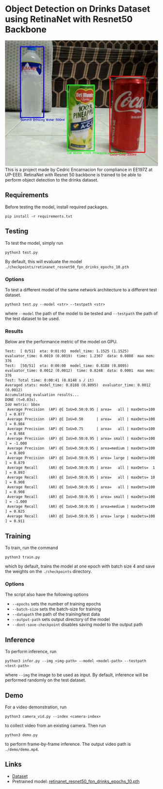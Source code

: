 # Object Detection on Drinks Dataset using RetinaNet with Resnet50 Backbone
<img src="/images/preview.png"/>
This is a project made by Cedric Encarnacion for compliance in EE197Z at UP-EEEI. RetinaNet with Resnet 50 backbone is trained to be able to perform object detection to the drinks dataset. 

## Requirements
Before testing the model, install required packages.
```
pip install -r requirements.txt
```
## Testing
To test the model, simply run
```
python3 test.py
```
By default, this will evaluate the model `./checkpoints/retinanet_resnet50_fpn_drinks_epochs_10.pth`

### **Options**
To test a different model of the same network architecture to a different test dataset.
```
python3 test.py --model <str> --testpath <str>
```
where `--model` the path of the model to be tested and `--testpath` the path of the test dataset to be used.

### **Results**
Below are the performance metric of the model on GPU.
```
Test:  [ 0/51]  eta: 0:01:03  model_time: 1.1525 (1.1525)  evaluator_time: 0.0019 (0.0019)  time: 1.2367  data: 0.0808  max mem: 376
Test:  [50/51]  eta: 0:00:00  model_time: 0.8188 (0.8095)  evaluator_time: 0.0012 (0.0012)  time: 0.8248  data: 0.0001  max mem: 376
Test: Total time: 0:00:41 (0.8148 s / it)
Averaged stats: model_time: 0.8188 (0.8095)  evaluator_time: 0.0012 (0.0012)
Accumulating evaluation results...
DONE (t=0.03s).
IoU metric: bbox
 Average Precision  (AP) @[ IoU=0.50:0.95 | area=   all | maxDets=100 ] = 0.877
 Average Precision  (AP) @[ IoU=0.50      | area=   all | maxDets=100 ] = 0.984
 Average Precision  (AP) @[ IoU=0.75      | area=   all | maxDets=100 ] = 0.984
 Average Precision  (AP) @[ IoU=0.50:0.95 | area= small | maxDets=100 ] = -1.000
 Average Precision  (AP) @[ IoU=0.50:0.95 | area=medium | maxDets=100 ] = 0.809
 Average Precision  (AP) @[ IoU=0.50:0.95 | area= large | maxDets=100 ] = 0.879
 Average Recall     (AR) @[ IoU=0.50:0.95 | area=   all | maxDets=  1 ] = 0.893
 Average Recall     (AR) @[ IoU=0.50:0.95 | area=   all | maxDets= 10 ] = 0.908
 Average Recall     (AR) @[ IoU=0.50:0.95 | area=   all | maxDets=100 ] = 0.908
 Average Recall     (AR) @[ IoU=0.50:0.95 | area= small | maxDets=100 ] = -1.000
 Average Recall     (AR) @[ IoU=0.50:0.95 | area=medium | maxDets=100 ] = 0.825
 Average Recall     (AR) @[ IoU=0.50:0.95 | area= large | maxDets=100 ] = 0.911
 ```

## Training
To train, run the command
```
python3 train.py
```
which by default, trains the model at one epoch with batch size 4 and save the weights on the `./checkpoints` directory.

### Options
The script also have the following options
* `--epochs` sets the number of training epochs
* `--batch-size` sets the batch-size for training
* `--datapath` the path of the training/test data
* `--output-path` sets output directory of the model
* `--dont-save-checkpoint` disables saving model to the output path

## Inference
To perform inference, run
```
python3 infer.py --img <img-path> --model <model-path> --testpath <test-path>
```
where `--img` the image to be used as input. By default, inference will be performed randomly on the test dataset.

## Demo
For a video demonstration, run
```
python3 camera_vid.py --index <camera-index>
```
to collect video from an existing camera. Then run
```
python3 demo.py
```
to perform frame-by-frame inference. The output video path is `./demo/demo.mp4`.

## Links
* <a href="https://drive.google.com/uc?id=1AdMbVK110IKLG7wJKhga2N2fitV1bVPA">Dataset</a>
* Pretrained model: <a href="https://drive.google.com/uc?id=1fiAdIeZZ3at8csSOEYqNWYiKAcn22RS5">retinanet_resnet50_fpn_drinks_epochs_10.pth</a>